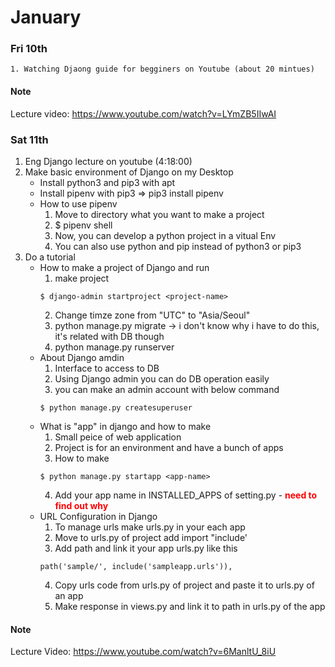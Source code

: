 # January

### Fri 10th

    1. Watching Djaong guide for begginers on Youtube (about 20 mintues)

#### Note

Lecture video: <https://www.youtube.com/watch?v=LYmZB5IIwAI>

### Sat 11th

1. Eng Django lecture on youtube (4:18:00)
2. Make basic environment of Django on my Desktop
   - Install python3 and pip3 with apt
   - Install pipenv with pip3 => pip3 install pipenv
   - How to use pipenv
     1. Move to directory what you want to make a project
     2. \$ pipenv shell
     3. Now, you can develop a python project in a vitual Env
     4. You can also use python and pip instead of python3 or pip3
3. Do a tutorial
   - How to make a project of Django and run
     1. make project
     ```
     $ django-admin startproject <project-name>
     ```
     2. Change timze zone from "UTC" to "Asia/Seoul"
     3. python manage.py migrate -> i don't know why i have to do this, it's related with DB though
     4. python manage.py runserver
   - About Django amdin
     1. Interface to access to DB
     2. Using Django admin you can do DB operation easily
     3. you can make an admin account with below command
     ```
     $ python manage.py createsuperuser
     ```
   - What is "app" in django and how to make
     1. Small peice of web application
     2. Project is for an environment and have a bunch of apps
     3. How to make
     ```
     $ python manage.py startapp <app-name>
     ```
     4. Add your app name in INSTALLED_APPS of setting.py - <b><span style="color:red">need to find out why</b>
   - URL Configuration in Django
     1. To manage urls make urls.py in your each app
     2. Move to urls.py of project add import "include'
     3. Add path and link it your app urls.py like this
     ```
     path('sample/', include('sampleapp.urls')),
     ```
     4. Copy urls code from urls.py of project and paste it to urls.py of an app
     5. Make response in views.py and link it to path in urls.py of the app

#### Note

Lecture Video: <https://www.youtube.com/watch?v=6ManltU_8iU>
